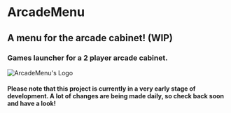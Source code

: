 # ArcadeMenu

## A menu for the arcade cabinet! (WIP)

### Games launcher for a 2 player arcade cabinet.

![ArcadeMenu's Logo](https://i.ibb.co/7SPhQD1/logo.png "ArcadeMenu's Logo")
#### Please note that this project is currently in a very early stage of development. A lot of changes are being made daily, so check back soon and have a look!

